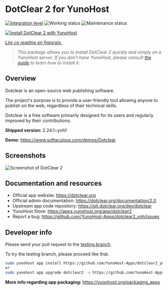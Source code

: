 <!--
N.B.: This README was automatically generated by https://github.com/YunoHost/apps/tree/master/tools/README-generator
It shall NOT be edited by hand.
-->

# DotClear 2 for YunoHost

[![Integration level](https://dash.yunohost.org/integration/dotclear2.svg)](https://dash.yunohost.org/appci/app/dotclear2) ![Working status](https://ci-apps.yunohost.org/ci/badges/dotclear2.status.svg) ![Maintenance status](https://ci-apps.yunohost.org/ci/badges/dotclear2.maintain.svg)

[![Install DotClear 2 with YunoHost](https://install-app.yunohost.org/install-with-yunohost.svg)](https://install-app.yunohost.org/?app=dotclear2)

*[Lire ce readme en français.](./README_fr.md)*

> *This package allows you to install DotClear 2 quickly and simply on a YunoHost server.
If you don't have YunoHost, please consult [the guide](https://yunohost.org/#/install) to learn how to install it.*

## Overview

Dotclear is an open-source web publishing software.

The project's purpose is to provide a user-friendly tool allowing anyone to publish on the web, regardless of their technical skills.

Dotclear is a free software primarily designed for its users and regularly improved by their contributions.


**Shipped version:** 2.24.1~ynh1

**Demo:** https://www.softaculous.com/demos/Dotclear

## Screenshots

![Screenshot of DotClear 2](./doc/screenshots/ss2_dotclear.png)

## Documentation and resources

* Official app website: <https://dotclear.org>
* Official admin documentation: <https://dotclear.org/documentation/2.0>
* Upstream app code repository: <https://git.dotclear.org/dev/dotclear>
* YunoHost Store: <https://apps.yunohost.org/app/dotclear2>
* Report a bug: <https://github.com/YunoHost-Apps/dotclear2_ynh/issues>

## Developer info

Please send your pull request to the [testing branch](https://github.com/YunoHost-Apps/dotclear2_ynh/tree/testing).

To try the testing branch, please proceed like that.

``` bash
sudo yunohost app install https://github.com/YunoHost-Apps/dotclear2_ynh/tree/testing --debug
or
sudo yunohost app upgrade dotclear2 -u https://github.com/YunoHost-Apps/dotclear2_ynh/tree/testing --debug
```

**More info regarding app packaging:** <https://yunohost.org/packaging_apps>
